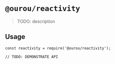 # `@ourou/reactivity`

> TODO: description

## Usage

```
const reactivity = require('@ourou/reactivity');

// TODO: DEMONSTRATE API
```
